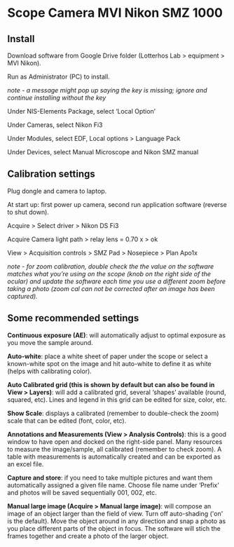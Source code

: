 # Scope Camera MVI Nikon SMZ 1000

## Install
Download software from Google Drive folder (Lotterhos Lab > equipment > MVI Nikon).

Run as Administrator (PC) to install.

*note - a message might pop up saying the key is missing; ignore and continue installing without the key*

Under NIS-Elements Package, select ‘Local Option’ 

Under Cameras, select Nikon Fi3

Under Modules, select EDF, Local options > Language Pack

Under Devices, select Manual Microscope and Nikon SMZ manual

## Calibration settings

Plug dongle and camera to laptop.

At start up: first power up camera, second run application software (reverse to shut down).

Acquire > Select driver > Nikon DS Fi3

Acquire Camera light path > relay lens = 0.70 x > ok

View > Acquisition controls > SMZ Pad > Nosepiece > Plan Apo1x 

*note - for zoom calibration, double check the the value on the software matches what you’re using on the scope (knob on the right side of the ocular) and update the software each time you use a different zoom before taking a photo (zoom cal can not be corrected after an image has been captured).*

## Some recommended settings

**Continuous exposure (AE)**: will automatically adjust to optimal exposure as you move the sample around.

**Auto-white**: place a white sheet of paper under the scope or select a known-white spot on the image and hit auto-white to define it as white (helps with calibrating color).

**Auto Calibrated grid (this is shown by default but can also be found in View > Layers)**: will add a calibrated grid, several ‘shapes’ available (round, squared, etc). Lines and legend in this grid can be edited for size, color, etc.

**Show Scale**: displays a calibrated (remember to double-check the zoom) scale that can be edited (font, color, etc).

**Annotations and Measurements (View > Analysis Controls)**: this is a good window to have open and docked on the right-side panel. Many resources to measure the image/sample, all calibrated (remember to check zoom). A table with measurements is automatically created and can be exported as an excel file. 

**Capture and store**: if you need to take multiple pictures and want them automatically assigned a given file name. Choose file name under ‘Prefix’ and photos will be saved sequentially 001, 002, etc.

**Manual large image (Acquire > Manual large image)**: will compose an image of an object larger than the field of view. Turn off auto-shading ('on' is the default). Move the object around in any direction and snap a photo as you place different parts of the object in focus. The software will stich the frames together and create a photo of the larger object.
